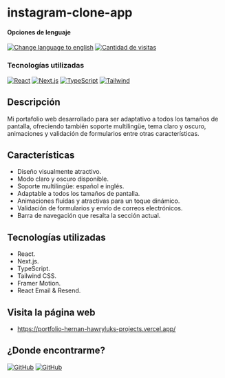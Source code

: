 # instagram-clone-app

<div>
<h4>Opciones de lenguaje</h4>
  <a href="https://github.com/hernanhawryluk/portfolio-nextjs-app/blob/main/README.md"><img alt="Change language to english" src="https://img.shields.io/badge/language-english-yellow.svg"></a>
  <a href="#"><img alt="Cantidad de visitas" src="https://visitor-badge.laobi.icu/badge?page_id=hernanhawryluk.portfolio-nextjs-app"></a>
</div>
<div>
  <h3>Tecnologías utilizadas</h3>
  <a href="#"><img alt="React" src="https://img.shields.io/badge/React-18.2.0-blue?logo=react"></a>
  <a href="#"><img alt="Next.js" src="https://img.shields.io/badge/Next.js-14.0.1-blue?logo=next.js&logoColor=000"></a>
  <a href="#"><img alt="TypeScript" src="https://img.shields.io/badge/TypeScript-5.2.2-blue?logo=typescript"></a>
  <a href="#"><img alt="Tailwind" src="https://img.shields.io/badge/Tailwind--CSS-3.3.5-blue?logo=tailwindcss"></a>
</div>

## Descripción

Mi portafolio web desarrollado para ser adaptativo a todos los tamaños de pantalla, ofreciendo también soporte multilingüe, tema claro y oscuro, animaciones y validación de formularios entre otras características.

## Características

- Diseño visualmente atractivo.
- Modo claro y oscuro disponible.
- Soporte multilingüe: español e inglés.
- Adaptable a todos los tamaños de pantalla.
- Animaciones fluidas y atractivas para un toque dinámico.
- Validación de formularios y envío de correos electrónicos.
- Barra de navegación que resalta la sección actual.

## Tecnologías utilizadas

- React.
- Next.js.
- TypeScript.
- Tailwind CSS.
- Framer Motion.
- React Email & Resend.

## Visita la página web

- https://portfolio-hernan-hawryluks-projects.vercel.app/

## ¿Donde encontrarme?

<div>
  <a href="https://github.com/hernanhawryluk"><img alt="GitHub" src="https://img.shields.io/badge/GitHub-grey?style=for-the-badge&logo=github"></a>
  <a href="https://www.linkedin.com/in/hernan-hawryluk"><img alt="GitHub" src="https://img.shields.io/badge/LinkedIn-blue?style=for-the-badge&logo=linkedin"></a>
</div>
